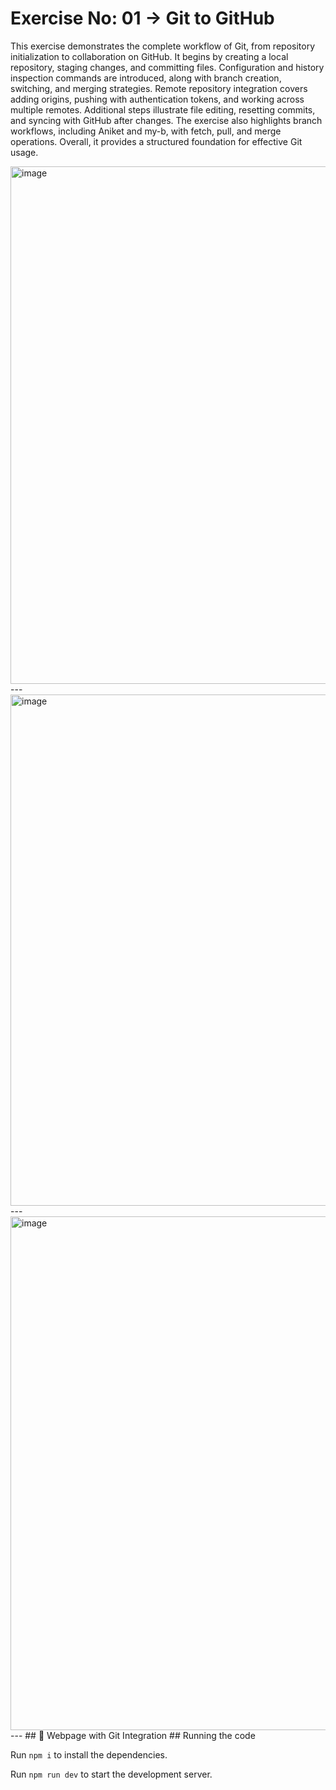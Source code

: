 # Exercise No: 01 → Git to GitHub  

This exercise demonstrates the complete workflow of Git, from repository initialization to collaboration on GitHub. It begins by creating a local repository, staging changes, and committing files. Configuration and history inspection commands are introduced, along with branch creation, switching, and merging strategies. Remote repository integration covers adding origins, pushing with authentication tokens, and working across multiple remotes. Additional steps illustrate file editing, resetting commits, and syncing with GitHub after changes. The exercise also highlights branch workflows, including Aniket and my-b, with fetch, pull, and merge operations. Overall, it provides a structured foundation for effective Git usage.

<img width="1887" height="828" alt="image" src="https://github.com/user-attachments/assets/c16cf5c0-55a5-418a-9bce-39b78c43a2aa" />
---
<img width="1883" height="818" alt="image" src="https://github.com/user-attachments/assets/75c587c5-aaab-4b38-9d58-62dbf67cb4dc" />
---
<img width="1885" height="822" alt="image" src="https://github.com/user-attachments/assets/3b39b6da-3fae-49c6-bb44-75a0a35a859b" />
---
 ## 📌 Webpage with Git Integration
  ## Running the code

  Run `npm i` to install the dependencies.

  Run `npm run dev` to start the development server.

  

